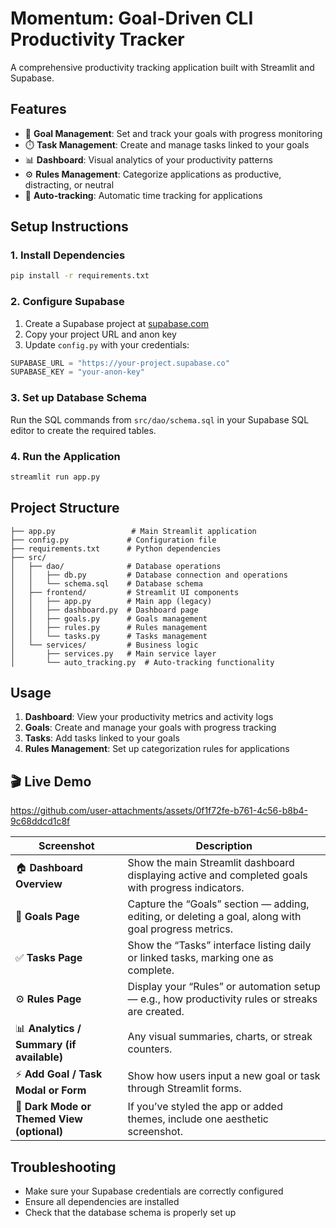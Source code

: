 # Momentum: Goal-Driven CLI Productivity Tracker

A comprehensive productivity tracking application built with Streamlit and Supabase.

## Features

- 🎯 **Goal Management**: Set and track your goals with progress monitoring
- ⏱️ **Task Management**: Create and manage tasks linked to your goals
- 📊 **Dashboard**: Visual analytics of your productivity patterns
- ⚙️ **Rules Management**: Categorize applications as productive, distracting, or neutral
- 🔄 **Auto-tracking**: Automatic time tracking for applications

## Setup Instructions

### 1. Install Dependencies

```bash
pip install -r requirements.txt
```

### 2. Configure Supabase

1. Create a Supabase project at [supabase.com](https://supabase.com)
2. Copy your project URL and anon key
3. Update `config.py` with your credentials:

```python
SUPABASE_URL = "https://your-project.supabase.co"
SUPABASE_KEY = "your-anon-key"
```

### 3. Set up Database Schema

Run the SQL commands from `src/dao/schema.sql` in your Supabase SQL editor to create the required tables.

### 4. Run the Application

```bash
streamlit run app.py
```

## Project Structure

```
├── app.py                 # Main Streamlit application
├── config.py             # Configuration file
├── requirements.txt      # Python dependencies
├── src/
│   ├── dao/              # Database operations
│   │   ├── db.py         # Database connection and operations
│   │   └── schema.sql    # Database schema
│   ├── frontend/         # Streamlit UI components
│   │   ├── app.py        # Main app (legacy)
│   │   ├── dashboard.py  # Dashboard page
│   │   ├── goals.py      # Goals management
│   │   ├── rules.py      # Rules management
│   │   └── tasks.py      # Tasks management
│   └── services/         # Business logic
│       ├── services.py   # Main service layer
│       └── auto_tracking.py  # Auto-tracking functionality
```

## Usage

1. **Dashboard**: View your productivity metrics and activity logs
2. **Goals**: Create and manage your goals with progress tracking
3. **Tasks**: Add tasks linked to your goals
4. **Rules Management**: Set up categorization rules for applications


## 🎬 Live Demo

https://github.com/user-attachments/assets/0f1f72fe-b761-4c56-b8b4-9c68ddcd1c8f




| Screenshot | Description |
|-------------|--------------|
| 🏠 **Dashboard Overview** | Show the main Streamlit dashboard displaying active and completed goals with progress indicators. |
| 🎯 **Goals Page** | Capture the “Goals” section — adding, editing, or deleting a goal, along with goal progress metrics. |
| ✅ **Tasks Page** | Show the “Tasks” interface listing daily or linked tasks, marking one as complete. |
| ⚙️ **Rules Page** | Display your “Rules” or automation setup — e.g., how productivity rules or streaks are created. |
| 📊 **Analytics / Summary (if available)** | Any visual summaries, charts, or streak counters. |
| ⚡ **Add Goal / Task Modal or Form** | Show how users input a new goal or task through Streamlit forms. |
| 🌙 **Dark Mode or Themed View (optional)** | If you’ve styled the app or added themes, include one aesthetic screenshot. |


## Troubleshooting

- Make sure your Supabase credentials are correctly configured
- Ensure all dependencies are installed
- Check that the database schema is properly set up
